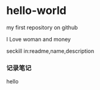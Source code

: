 # hello-world
my first repository on github

I Love woman and money


seckill in:readme,name,description
### 记录笔记


hello
